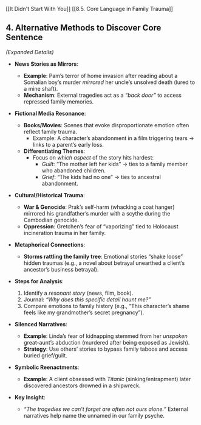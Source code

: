 [[It Didn't Start With You]]
[[8.5. Core Language in Family Trauma]]

## **4. Alternative Methods to Discover Core Sentence**  
_(Expanded Details)_

- **News Stories as Mirrors**:
    
    - **Example**: Pam’s terror of home invasion after reading about a Somalian boy’s murder _mirrored_ her uncle’s unsolved death (lured to a mine shaft).
    - **Mechanism**: External tragedies act as a _“back door”_ to access repressed family memories.
- **Fictional Media Resonance**:
    
    - **Books/Movies**: Scenes that evoke disproportionate emotion often reflect family trauma.
        - Example: A character’s abandonment in a film triggering tears → links to a parent’s early loss.
    - **Differentiating Themes**:
        - Focus on _which aspect_ of the story hits hardest:
            - _Guilt_: “The mother left her kids” → ties to a family member who abandoned children.
            - _Grief_: “The kids had no one” → ties to ancestral abandonment.
- **Cultural/Historical Trauma**:
    
    - **War & Genocide**: Prak’s self-harm (whacking a coat hanger) mirrored his grandfather’s murder with a scythe during the Cambodian genocide.
    - **Oppression**: Gretchen’s fear of “vaporizing” tied to Holocaust incineration trauma in her family.
- **Metaphorical Connections**:
    
    - **Storms rattling the family tree**: Emotional stories “shake loose” hidden traumas (e.g., a novel about betrayal unearthed a client’s ancestor’s business betrayal).
- **Steps for Analysis**:
    
    1. Identify a _resonant story_ (news, film, book).
    2. Journal: _“Why does this specific detail haunt me?”_
    3. Compare emotions to family history (e.g., “This character’s shame feels like my grandmother’s secret pregnancy”).
- **Silenced Narratives**:
    
    - **Example**: Linda’s fear of kidnapping stemmed from her _unspoken_ great-aunt’s abduction (murdered after being exposed as Jewish).
    - **Strategy**: Use others’ stories to bypass family taboos and access buried grief/guilt.
- **Symbolic Reenactments**:
    
    - **Example**: A client obsessed with _Titanic_ (sinking/entrapment) later discovered ancestors drowned in a shipwreck.
- **Key Insight**:
    
    - _“The tragedies we can’t forget are often not ours alone.”_ External narratives help name the unnamed in our family psyche.

